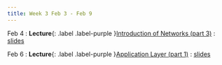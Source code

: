 ```yaml
---
title: Week 3 Feb 3 - Feb 9
---
```


Feb 4 
: **Lecture**{: .label .label-purple }[Introduction of Networks (part 3)](#)
  : [slides](https://xieyaxiongfly.github.io/CSE_589_Spring_25/assets/slides/Chapter_1_s25_3.pdf)

Feb 6
: **Lecture**{: .label .label-purple }[Application Layer (part 1)](#)
  : [slides](#)


